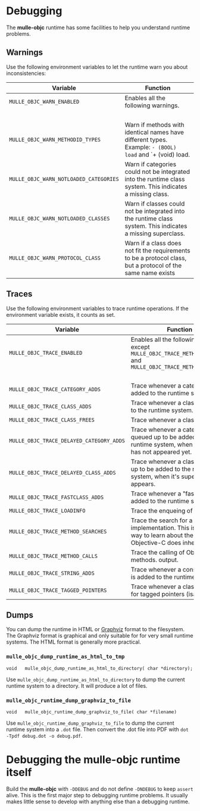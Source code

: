 # Debugging

The **mulle-objc** runtime has some facilities to help you understand runtime
problems.

## Warnings

Use the following environment variables to let the runtime warn you about
inconsistencies:

Variable                              |  Function
------------------------------------- | --------------------------------
`MULLE_OBJC_WARN_ENABLED`             | Enables all the following warnings.
&nbsp;                                | &nbsp;
`MULLE_OBJC_WARN_METHODID_TYPES`      | Warn if methods with identical names have different types. Example: `- (BOOL) load` and `+ (void) load.
`MULLE_OBJC_WARN_NOTLOADED_CATEGORIES`| Warn if categories could not be integrated into the runtime class system. This indicates a missing class.
`MULLE_OBJC_WARN_NOTLOADED_CLASSES`   | Warn if classes could not be integrated into the runtime class system. This indicates a missing superclass.
`MULLE_OBJC_WARN_PROTOCOL_CLASS`      | Warn if a class does not fit the requirements to be a protocol class, but a protocol of the same name exists

## Traces

Use the following environment variables to trace runtime operations. If the
environment variable exists, it counts as set.

 Variable                               |  Function
----------------------------------------|--------------------------------
`MULLE_OBJC_TRACE_ENABLED`              | Enables all the following traces, except `MULLE_OBJC_TRACE_METHOD_SEARCHES` and `MULLE_OBJC_TRACE_METHOD_CALLS`
&nbsp;                                  | &nbsp;
`MULLE_OBJC_TRACE_CATEGORY_ADDS`        | Trace whenever a category is added to the runtime system.
`MULLE_OBJC_TRACE_CLASS_ADDS`           | Trace whenever a class is added to the runtime system.
`MULLE_OBJC_TRACE_CLASS_FREES`          | Trace whenever a class is freed.
`MULLE_OBJC_TRACE_DELAYED_CATEGORY_ADDS`| Trace whenever a category is queued up to be added to the runtime system, when it's class has not appeared yet.
`MULLE_OBJC_TRACE_DELAYED_CLASS_ADDS`   | Trace whenever a class is queued up to be added to the runtime system, when it's superclass appears.
`MULLE_OBJC_TRACE_FASTCLASS_ADDS`       | Trace whenever a "fast" class is added to the runtime system.
`MULLE_OBJC_TRACE_LOADINFO`             | Trace the enqueing of loadinfos
`MULLE_OBJC_TRACE_METHOD_SEARCHES`      | Trace the search for a methods implementation. This is a good way to learn about the way Objective-C does inheritance.
`MULLE_OBJC_TRACE_METHOD_CALLS`         | Trace the calling of Objective-C methods. output.
`MULLE_OBJC_TRACE_STRING_ADDS`          | Trace whenever a constant string is added to the runtime system.
`MULLE_OBJC_TRACE_TAGGED_POINTERS`      | Trace whenever a class registers for tagged pointers (isa).


## Dumps

You can dump the runtime in HTML or [Graphviz](//www.graphviz.org/) format to the filesystem. The
Graphviz format is graphical and only suitable for
for very small runtime systems. The HTML format is generally more practical.


### `mulle_objc_dump_runtime_as_html_to_tmp`

```
void   mulle_objc_dump_runtime_as_html_to_directory( char *directory);
```

Use `mulle_objc_dump_runtime_as_html_to_directory` to dump the current runtime
system to a directory. It will produce a lot of files.


### `mulle_objc_runtime_dump_graphviz_to_file`

```
void   mulle_objc_runtime_dump_graphviz_to_file( char *filename)
```

Use `mulle_objc_runtime_dump_graphviz_to_file` to dump the current runtime
system into a `.dot` file. Then convert the .dot file into PDF with
`dot -Tpdf debug.dot -o debug.pdf`.



# Debugging the mulle-objc runtime itself

Build the **mulle-objc** with `-DDEBUG` and do not define
`-DNDEBUG` to keep `assert` alive. This is the first major step to debugging
runtime problems. It usually makes little sense to develop with anything else
than a debugging runtime.

